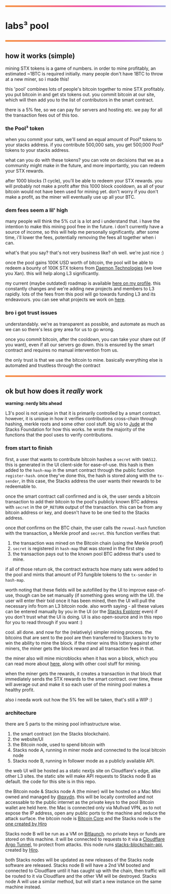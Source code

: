 ![repo header gradient](readme-img/repo-header.png "repo header gradient")
# labs³ pool

![repo header gradient](readme-img/repo-header.png "repo header gradient")

## how it works (simple)

mining STX tokens is a game of numbers. in order to mine profitably, an estimated ~1BTC is required initially. many people don't have 1BTC to throw at a new miner, so i made this!

this 'pool' combines lots of people's bitcoin together to mine STX profitably. you put bitcoin in and get stx tokens out. you commit bitcoin at our site, which will then add you to the list of contributors in the smart contract.

there is a 5% fee, so we can pay for servers and hosting etc. we pay for all the transaction fees out of this too.

### the Pool³ token

when you commit your sats, we'll send an equal amount of Pool³ tokens to your stacks address. if you contribute 500,000 sats, you get 500,000 Pool³ tokens to your stacks address.

what can you do with these tokens? you can vote on decisions that we as a community might make in the future, and more importantly, you can redeem your STX rewards.

after 1000 blocks (1 cycle), you'll be able to redeem your STX rewards. you will probably not make a profit after this 1000 block cooldown, as all of your bitcoin would not have been used for mining yet. don't worry if you don't make a profit, as the miner will eventually use up all your BTC.

### dem fees seem a lil' high

many people will think the 5% cut is a lot and i understand that. i have the intention to make this mining pool free in the future. i don't currently have a source of income, so this will help me personally significantly. after some time, i'll lower the fees, potentially removing the fees all together when i can.

what's that you say? that's not very business like? oh well. we're just nice :)

once the pool gains 100K USD worth of bitcoin, the pool will be able to redeem a bounty of 100K STX tokens from [Daemon Technologies](https://daemontechnologies.co/) (we love you Xan). this will help along L3 significantly. 

my current (maybe outdated) roadmap is available [here on my profile](https://github.com/pxydn). this constantly changes and we're adding new projects and members to L3 rapidly. lots of the fees from this pool will go towards funding L3 and its endeavours. you can see what projects we work on [here](https://github.com/labs3). 

### bro i got trust issues

understandably. we're as transparent as possible, and automate as much as we can so there's less grey area for us to go wrong. 

once you commit bitcoin, after the cooldown, you can take your share out (if you want), even if all our servers go down. this is ensured by the smart contract and requires no manual intervention from us. 

the only trust is that we use the bitcoin to mine. basically everything else is automated and trustless through the contract

![repo header gradient](readme-img/repo-header.png "repo header gradient")

## ok but how does it *really* work

**warning: nerdy bits ahead**

L3's pool is not unique in that it is primarily controlled by a smart contract. however, it is unique in how it verifies contributions cross-chain through hashing, merkle roots and some other cool stuff. big s/o to [Jude](https://github.com/jcnelson) at the Stacks Foundation for how this works. he wrote the majority of the functions that the pool uses to verify contributions.

### from start to finish

first, a user that wants to contribute bitcoin hashes a `secret` with `SHA512`. this is generated in the UI client-side for ease-of-use. this hash is then added to the `hash-map`  in the smart contract through the public function `register-hash`. once they've done this, the hash is stored along with the `tx-sender`, in this case, the Stacks address the user wants their rewards to be redeemable to.

once the smart contract call confirmed and is ok, the user sends a bitcoin transaction to add their bitcoin to the pool's publicly known BTC address with `secret` in the `OP_RETURN` output of the transaction. this can be from any bitcoin address or key, and doesn't have to be one tied to the Stacks address.

once *that* confirms on the BTC chain, the user calls the `reveal-hash` function with the transaction, a Merkle proof and `secret`. this function verifies that:
1. the transaction was mined on the Bitcoin chain (using the Merkle proof)
2. `secret` is registered in `hash-map` that was stored in the first step
3. the transaction pays out to the known pool BTC address that's used to mine.

if all of those return ok, the contract extracts how many sats were added to the pool and mints that amount of P3 fungible tokens to the `tx-sender` in `hash-map`.

worth noting that these fields will be autofilled by the UI to improve ease-of-use, though can be set manually (if something goes wrong with the UI). the user will enter their txid once it has been mined, then the UI will pull the necessary info from an L3 bitcoin node. also worth saying - all these values can be entered manually by you in the UI (or the [Stacks Explorer](https://explorer.stacks.co) even) if you don't trust what the UI is doing. UI is also open-source and in this repo for you to read through if you want :)

cool. all done. and now for the (relatively) simpler mining process. the bitcoins that are sent to the pool are then transferred to Stackers to try to win the ability to mine the block. if the miner wins this lottery against other miners, the miner gets the block reward and all transaction fees in that.

the miner also will mine microblocks when it has won a block, which you can read more about [here](https://docs.blockstack.org/understand-stacks/mining#transaction-fees), along with other cool stuff for mining.

when the miner gets the rewards, it creates a transaction in that block that immediately sends the STX rewards to the smart contract. over time, these will average out and make it so each user of the mining pool makes a healthy profit.

also i needa work out how the 5% fee will be taken, that's still a WIP :)

### architecture

there are 5 parts to the mining pool infrastructure wise.

1. the smart contract (on the Stacks blockchain).
2. the website/UI
3. the Bitcoin node, used to spend bitcoin with
4. Stacks node A, running in miner mode and connected to the local bitcoin node
5. Stacks node B, running in follower mode as a publicly available API.

the web UI will be hosted as a static nextjs site on Cloudflare's edge, alike other L3 sites. the static site will make API requests to Stacks node B as default. the code for this site is in this repo.

the Bitcoin node & Stacks node A (the miner) will be hosted on a Mac Mini owned and managed by [@pxydn](https://github.com/pxydn). this will be locally controlled and not accessable to the public internet as the private keys to the pool Bitcoin wallet are held here. the Mac is connected only via Mullvad VPN, as to not expose the IP address, open any public ports to the machine and reduce the attack surface. the bitcoin node is [Bitcoin Core](https://bitcoincore.org/) and the Stacks node is the [one created by Hiro](https://github.com/blockstack/stacks-blockchain)

Stacks node B will be run as a VM on [Bitlaunch](https://bitlaunch.io/). no private keys or funds are stored on this machine. it will be connected to requests to it via a [Cloudflare Argo Tunnel](https://www.cloudflare.com/en-gb/products/argo-tunnel/), to protect from attacks. this node runs [stacks-blockchain-api](https://github.com/blockstack/stacks-blockchain-api), created by [Hiro](https://hiro.so).

both Stacks nodes will be updated as new releases of the Stacks node software are released. Stacks node B will have a 2nd VM booted and connected to Cloudflare until it has caught up with the chain, then traffic will be routed to it via Cloudflare and the other VM will be destroyed. Stacks node A will use a similar method, but will start a new instance on the same machine instead.
